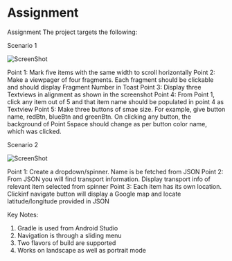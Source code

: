 # Assignment
Assignment
The project targets the following:

Scenario 1

![ScreenShot](https://raw.githubusercontent.com/AlvinaC/Assignment/screenshot/screenshot_scenario1.png)

Point 1: Mark five items with the same width to scroll horizontally
Point 2: Make a viewpager of four fragments. Each fragment should be clickable and should display Fragment Number in Toast
Point 3: Display three Textviews in alignment as shown in the screenshot
Point 4: From Point 1, click any item out of 5 and that item name should be populated in point 4 as Textview
Point 5: Make three buttons of smae size. For example, give button name, redBtn, blueBtn and greenBtn. 
On clicking any button, the background of Point 5space should change as per button color name, which was clicked.


Scenario 2

![ScreenShot](https://raw.githubusercontent.com/AlvinaC/Assignment/screenshot/screenshot_scenario2.png)

Point 1: Create a dropdown/spinner. Name is be fetched from JSON
Point 2: From JSON you will find transport information. Display transport info of relevant item selected from spinner
Point 3: Each item has its own location. Clickinf navigate button will display a Google map and locate latitude/longitude
provided in JSON

Key Notes:
1) Gradle is used from Android Studio
2) Navigation is through a sliding menu
3) Two flavors of build are supported
4) Works on landscape as well as portrait mode
